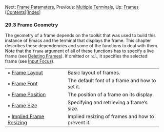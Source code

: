 

Next: [Frame Parameters](Frame-Parameters.html), Previous: [Multiple Terminals](Multiple-Terminals.html), Up: [Frames](Frames.html)   \[[Contents](index.html#SEC_Contents "Table of contents")]\[[Index](Index.html "Index")]

### 29.3 Frame Geometry

The geometry of a frame depends on the toolkit that was used to build this instance of Emacs and the terminal that displays the frame. This chapter describes these dependencies and some of the functions to deal with them. Note that the `frame` argument of all of these functions has to specify a live frame (see [Deleting Frames](Deleting-Frames.html)). If omitted or `nil`, it specifies the selected frame (see [Input Focus](Input-Focus.html)).

|                                                         |    |                                                   |
| :------------------------------------------------------ | -- | :------------------------------------------------ |
| • [Frame Layout](Frame-Layout.html)                     |    | Basic layout of frames.                           |
| • [Frame Font](Frame-Font.html)                         |    | The default font of a frame and how to set it.    |
| • [Frame Position](Frame-Position.html)                 |    | The position of a frame on its display.           |
| • [Frame Size](Frame-Size.html)                         |    | Specifying and retrieving a frame’s size.         |
| • [Implied Frame Resizing](Implied-Frame-Resizing.html) |    | Implied resizing of frames and how to prevent it. |
